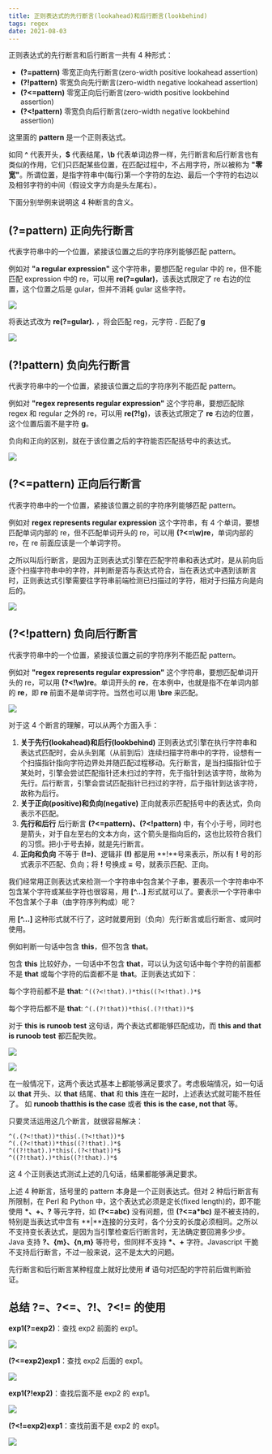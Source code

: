 ```yaml
---
title: 正则表达式的先行断言(lookahead)和后行断言(lookbehind)
tags: regex
date: 2021-08-03
---
```


正则表达式的先行断言和后行断言一共有 4 种形式：

-   **(?=pattern)** 零宽正向先行断言(zero-width positive lookahead assertion)
-   **(?!pattern)** 零宽负向先行断言(zero-width negative lookahead assertion)
-   **(?<=pattern)** 零宽正向后行断言(zero-width positive lookbehind assertion)
-   **(?<!pattern)** 零宽负向后行断言(zero-width negative lookbehind assertion)

这里面的 **pattern** 是一个正则表达式。

如同 **^** 代表开头，**$** 代表结尾，**\b** 代表单词边界一样，先行断言和后行断言也有类似的作用，它们只匹配某些位置，在匹配过程中，不占用字符，所以被称为 **"零宽"**。所谓位置，是指字符串中(每行)第一个字符的左边、最后一个字符的右边以及相邻字符的中间（假设文字方向是头左尾右）。

下面分别举例来说明这 4 种断言的含义。

## (?=pattern) 正向先行断言

代表字符串中的一个位置，紧接该位置之后的字符序列能够匹配 pattern。

例如对 **"a regular expression"** 这个字符串，要想匹配 regular 中的 re，但不能匹配 expression 中的 re，可以用 **re(?=gular)**，该表达式限定了 re 右边的位置，这个位置之后是 gular，但并不消耗 gular 这些字符。

![](regex-lookhead-lookbehind/B7F44A41-BC1A-4088-8ED4-7CB0F3984991.jpg)

将表达式改为 **re(?=gular).** ，将会匹配 reg，元字符 **.** 匹配了**g**

![](regex-lookhead-lookbehind/BD357AC2-7BFC-4FDE-A1B2-2FCE1B17E641.jpg)

## (?!pattern) 负向先行断言

代表字符串中的一个位置，紧接该位置之后的字符序列不能匹配 pattern。

例如对 **"regex represents regular expression"** 这个字符串，要想匹配除 regex 和 regular 之外的 re，可以用 **re(?!g)**，该表达式限定了 **re** 右边的位置，这个位置后面不是字符 **g**。

负向和正向的区别，就在于该位置之后的字符能否匹配括号中的表达式。

![](regex-lookhead-lookbehind/92C72B08-2122-408E-97A2-6274417A3C16.jpg)

## (?<=pattern) 正向后行断言

代表字符串中的一个位置，紧接该位置之前的字符序列能够匹配 pattern。

例如对 **regex represents regular expression** 这个字符串，有 4 个单词，要想匹配单词内部的 re，但不匹配单词开头的 re，可以用 **(?<=\w)re**，单词内部的 re，在 re 前面应该是一个单词字符。

之所以叫后行断言，是因为正则表达式引擎在匹配字符串和表达式时，是从前向后逐个扫描字符串中的字符，并判断是否与表达式符合，当在表达式中遇到该断言时，正则表达式引擎需要往字符串前端检测已扫描过的字符，相对于扫描方向是向后的。

![](regex-lookhead-lookbehind/94F6A0A8-CB0F-4EE6-A537-0FA309EF64AE.jpg)

## (?<!pattern) 负向后行断言

代表字符串中的一个位置，紧接该位置之前的字符序列不能匹配 pattern。

例如对 **"regex represents regular expression"** 这个字符串，要想匹配单词开头的 re，可以用 **(?<!\w)re**。单词开头的 **re**，在本例中，也就是指不在单词内部的 **re**，即 **re** 前面不是单词字符。当然也可以用 **\bre** 来匹配。

![](regex-lookhead-lookbehind/5226CEE8-0B90-4E89-9EE2-DFD7E45DA6B2.jpg)

对于这 4 个断言的理解，可以从两个方面入手：

1. **关于先行(lookahead)和后行(lookbehind)** 正则表达式引擎在执行字符串和表达式匹配时，会从头到尾（从前到后）连续扫描字符串中的字符，设想有一个扫描指针指向字符边界处并随匹配过程移动。先行断言，是当扫描指针位于某处时，引擎会尝试匹配指针还未扫过的字符，先于指针到达该字符，故称为先行。后行断言，引擎会尝试匹配指针已扫过的字符，后于指针到达该字符，故称为后行。
2. **关于正向(positive)和负向(negative)** 正向就表示匹配括号中的表达式，负向表示不匹配。
3. **先行和后行** 后行断言 **(?<=pattern)、(?<!pattern)** 中，有个小于号，同时也是箭头，对于自左至右的文本方向，这个箭头是指向后的，这也比较符合我们的习惯。把小于号去掉，就是先行断言。
4. **正向和负向** 不等于 **(!=)**、逻辑非 **(!)** 都是用 **!**号来表示，所以有 **!** 号的形式表示不匹配、负向；将 **!** 号换成 **=** 号，就表示匹配、正向。

我们经常用正则表达式来检测一个字符串中包含某个子串，要表示一个字符串中不包含某个字符或某些字符也很容易，用 **[^...]** 形式就可以了。要表示一个字符串中不包含某个子串（由字符序列构成）呢？

用 **[^...]** 这种形式就不行了，这时就要用到（负向）先行断言或后行断言、或同时使用。

例如判断一句话中包含 **this**，但不包含 **that**。

包含 **this** 比较好办，一句话中不包含 **that**，可以认为这句话中每个字符的前面都不是 **that** 或每个字符的后面都不是 **that**。正则表达式如下：

每个字符前都不是 **that**: `^((?<!that).)*this((?<!that).)*$`

每个字符后都不是 **that**: `^(.(?!that))*this(.(?!that))*$`

对于 **this is runoob test** 这句话，两个表达式都能够匹配成功，而 **this and that is runoob test** 都匹配失败。

![](regex-lookhead-lookbehind/0F108023-F4EF-409A-A63C-18334D4A0F3B.jpg)

![](regex-lookhead-lookbehind/DA61F6F1-4247-4E52-9EB8-198E3A90393D.jpg)

在一般情况下，这两个表达式基本上都能够满足要求了。考虑极端情况，如一句话以 **that** 开头、以 **that** 结尾、**that** 和 **this** 连在一起时，上述表达式就可能不胜任了。 如 **runoob thatthis is the case** 或者 **this is the case, not that** 等。

只要灵活运用这几个断言，就很容易解决：

```
^(.(?<!that))*this(.(?<!that))*$
^(.(?<!that))*this((?!that).)*$
^((?!that).)*this(.(?<!that))*$
^((?!that).)*this((?!that).)*$
```

这 4 个正则表达式测试上述的几句话，结果都能够满足要求。

上述 4 种断言，括号里的 pattern 本身是一个正则表达式。但对 2 种后行断言有所限制，在 Perl 和 Python 中，这个表达式必须是定长(fixed length)的，即不能使用 **\*、+、?** 等元字符，如 **(?<=abc)** 没有问题，但 **(?<=a\*bc)** 是不被支持的，特别是当表达式中含有 **|**连接的分支时，各个分支的长度必须相同。之所以不支持变长表达式，是因为当引擎检查后行断言时，无法确定要回溯多少步。Java 支持 **?、{m}、{n,m}** 等符号，但同样不支持 **\*、+** 字符。Javascript 干脆不支持后行断言，不过一般来说，这不是太大的问题。

先行断言和后行断言某种程度上就好比使用 **if** 语句对匹配的字符前后做判断验证。

## 总结 ?=、?<=、?!、?<!= 的使用

**exp1(?=exp2)**：查找 exp2 前面的 exp1。

![](regex-lookhead-lookbehind/reg-111.jpg)

**(?<=exp2)exp1**：查找 exp2 后面的 exp1。

![](regex-lookhead-lookbehind/reg-222.jpg)

**exp1(?!exp2)**：查找后面不是 exp2 的 exp1。

![](regex-lookhead-lookbehind/reg-333.jpg)

**(?<!=exp2)exp1**：查找前面不是 exp2 的 exp1。

![](regex-lookhead-lookbehind/reg-444.jpg)
